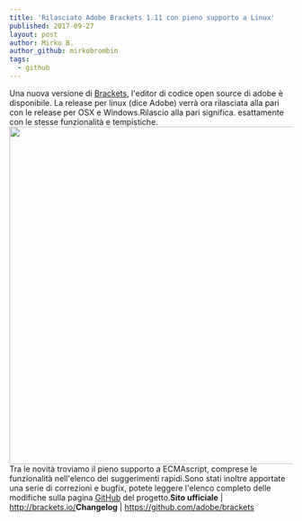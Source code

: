 ```yaml
---
title: 'Rilasciato Adobe Brackets 1.11 con pieno supporto a Linux'
published: 2017-09-27
layout: post
author: Mirko B.
author_github: mirkobrombin
tags:
  - github
---
```

Una nuova versione di <a href="http://brackets.io/">Brackets</a>, l'editor di codice open source di adobe è disponibile. La release per linux (dice Adobe) verrà ora rilasciata alla pari con le release per OSX e Windows.Rilascio alla pari significa. esattamente con le stesse funzionalità e tempistiche.<img class="aligncenter size-full wp-image-2109 size-full wp-image-166" src="https://linuxhub.it/wordpress/wp-content/uploads/2017/09/brackets-main.jpg" alt="" width="1054" height="601" />Tra le novità troviamo il pieno supporto a ECMAscript, comprese le funzionalità nell'elenco dei suggerimenti rapidi.Sono stati inoltre apportate una serie di correzioni e bugfix, potete leggere l'elenco completo delle modifiche sulla pagina <a href="https://github.com/adobe/brackets">GitHub</a> del progetto.<strong>Sito ufficiale</strong> | <a href="http://brackets.io/">http://brackets.io/</a><strong>Changelog</strong> | <a href="https://github.com/adobe/brackets">https://github.com/adobe/brackets</a>